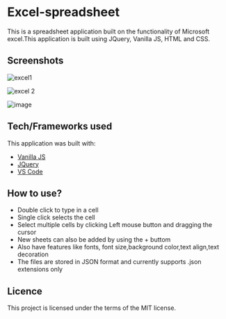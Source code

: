 # Excel-spreadsheet
This is a spreadsheet application built on the functionality of Microsoft excel.This application is built using JQuery, Vanilla JS, HTML and CSS.


<h2>Screenshots</h2>

![excel1](https://user-images.githubusercontent.com/65944388/122007331-746d9980-cdd5-11eb-87c1-6490fd0f3394.PNG)


![excel 2](https://user-images.githubusercontent.com/65944388/122007453-923afe80-cdd5-11eb-86d4-578cb34373a6.PNG)


![image](https://user-images.githubusercontent.com/65944388/122007861-0b3a5600-cdd6-11eb-8261-83a01daa0715.png)


## Tech/Frameworks used
This application was built with:

- [Vanilla JS](https://developer.mozilla.org/en-US/docs/Web/JavaScript)
- [JQuery](https://api.jquery.com/)
- [VS Code](https://code.visualstudio.com/docs)


## How to use?

- Double click to type in a cell
- Single click selects the cell
- Select multiple cells by clicking Left mouse button and dragging the cursor
- New sheets can also be  added by using the + buttom
- Also have features like fonts, font size,background color,text align,text decoration
- The files are stored in JSON format and currently supports .json extensions only


## Licence

This project is licensed under the terms of the MIT license.
